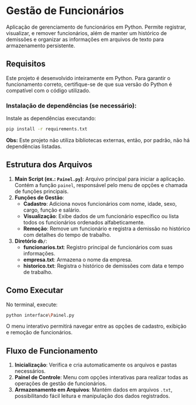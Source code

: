 # Gestão de Funcionários
Aplicação de gerenciamento de funcionários em Python. Permite registrar, visualizar, e remover funcionários, além de manter um histórico de demissões e organizar as informações em arquivos de texto para armazenamento persistente.

## Requisitos
Este projeto é desenvolvido inteiramente em Python. Para garantir o funcionamento correto, certifique-se de que sua versão do Python é compatível com o código utilizado.

### Instalação de dependências (se necessário):
Instale as dependências executando:
```bash
pip install -r requirements.txt
```
**Obs:** Este projeto não utiliza bibliotecas externas, então, por padrão, não há dependências listadas.

## Estrutura dos Arquivos
1. **Main Script (ex.: `Painel.py`)**: Arquivo principal para iniciar a aplicação. Contém a função `painel`, responsável pelo menu de opções e chamada de funções principais.
2. **Funções de Gestão**:
   - **Cadastro**: Adiciona novos funcionários com nome, idade, sexo, cargo, função e salário.
   - **Visualização**: Exibe dados de um funcionário específico ou lista todos os funcionários ordenados alfabeticamente.
   - **Remoção**: Remove um funcionário e registra a demissão no histórico com detalhes do tempo de trabalho.
3. **Diretório `db/`**:
   - **funcionarios.txt**: Registro principal de funcionários com suas informações.
   - **empresa.txt**: Armazena o nome da empresa.
   - **historico.txt**: Registra o histórico de demissões com data e tempo de trabalho.

## Como Executar
No terminal, execute:
```bash
python interface\Painel.py
```
O menu interativo permitirá navegar entre as opções de cadastro, exibição e remoção de funcionários.

## Fluxo de Funcionamento
1. **Inicialização**: Verifica e cria automaticamente os arquivos e pastas necessários.
2. **Painel de Controle**: Menu com opções interativas para realizar todas as operações de gestão de funcionários.
3. **Armazenamento em Arquivos**: Mantém dados em arquivos `.txt`, possibilitando fácil leitura e manipulação dos dados registrados.